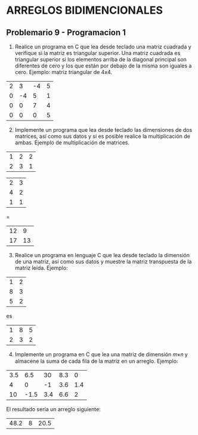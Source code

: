 # ARREGLOS BIDIMENCIONALES
## Problemario 9 - Programacion 1

1. Realice un programa en C que lea desde teclado una matriz cuadrada y verifique si la matriz es triangular superior. Una matriz cuadrada es triangular superior si los elementos arriba de la diagonal principal son diferentes de cero y los que están por debajo de la misma son iguales a cero.
Ejemplo: matriz triangular de 4x4.

<table>
  <tr><td>2</td><td>3</td><td>-4</td><td>5</td></tr>
  <tr><td>0</td><td>-4</td><td>5</td><td>1</td></tr>
  <tr><td>0</td><td>0</td><td>7</td><td>4</td></tr>
  <tr><td>0</td><td>0</td><td>0</td><td>5</td></tr>
</table>

2. Implemente un programa que lea desde teclado las dimensiones de dos matrices, así como sus datos y si es posible realice la multiplicación de ambas. Ejemplo de multiplicación de matrices.

<table>
  <tr><td>1</td><td>2</td><td>2</td></tr>
  <tr><td>2</td><td>3</td><td>1</td></tr>
</table>

<table>
  <tr><td>2</td><td>3</td></tr>
  <tr><td>4</td><td>2</td></tr>
  <tr><td>1</td><td>1</td></tr>
</table>

=

<table>
  <tr><td>12</td><td>9</td></tr>
  <tr><td>17</td><td>13</td></tr>
</table>

3. Realice un programa en lenguaje C que lea desde teclado la dimensión de una matriz, así como sus datos y muestre la matriz transpuesta de la matriz leída.
Ejemplo:

<table>
  <tr><td>1</td><td>2</td></tr>
  <tr><td>8</td><td>3</td></tr>
  <tr><td>5</td><td>2</td></tr>
</table>

es

<table>
  <tr><td>1</td><td>8</td><td>5</td></tr>
  <tr><td>2</td><td>3</td><td>2</td></tr>
</table>

4. Implemente un programa en C que lea una matriz de dimensión 𝑚×𝑛 y almacene la suma de cada fila de la matriz en un arreglo.
Ejemplo:

<table>
  <tr><td>3.5</td><td>6.5</td><td>30</td><td>8.3</td><td>0</td></tr>
  <tr><td>4</td><td>0</td><td>-1</td><td>3.6</td><td>1.4</td></tr>
  <tr><td>10</td><td>-1.5</td><td>3.4</td><td>6.6</td><td>2</td></tr>
</table>

El resultado sería un arreglo siguiente:

<table>
  <tr><td>48.2</td><td>8</td><td>20.5</td></tr>
</table>
